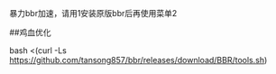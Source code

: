 暴力bbr加速，请用1安装原版bbr后再使用菜单2

##鸡血优化

bash <(curl -Ls https://github.com/tansong857/bbr/releases/download/BBR/tools.sh)
